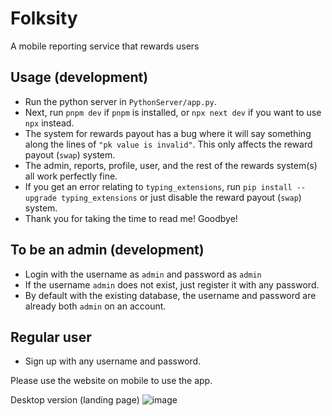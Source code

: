 # Folksity

A mobile reporting service that rewards users

## Usage (development)
- Run the python server in `PythonServer/app.py`.
- Next, run `pnpm dev` if `pnpm` is installed, or `npx next dev` if you want to use `npx` instead.
- The system for rewards payout has a bug where it will say something along the lines of `"pk value is invalid"`. This only affects the reward payout (`swap`) system.
- The admin, reports, profile, user, and the rest of the rewards system(s) all work perfectly fine.
- If you get an error relating to `typing_extensions`, run `pip install --upgrade typing_extensions` or just disable the reward payout (`swap`) system.
- Thank you for taking the time to read me! Goodbye!
  
## To be an admin (development)

- Login with the username as `admin` and password as `admin`
- If the username `admin` does not exist, just register it with any password.
- By default with the existing database, the username and password are already both `admin` on an account.

## Regular user

- Sign up with any username and password.

Please use the website on mobile to use the app.

Desktop version (landing page)
![image](https://github.com/DoneWithWork/make-it-challenge/assets/72771758/3c0cacce-06db-4f9d-b638-f3670398b41a)
